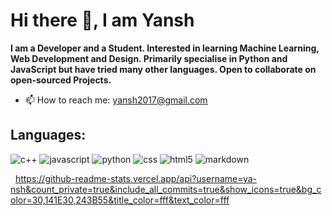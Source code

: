 # Hi there 👋, I am Yansh


**I am a Developer and a Student. Interested in learning Machine Learning, Web Development and Design. Primarily specialise in Python and JavaScript but have tried many other languages. Open to collaborate on open-sourced Projects.**


- 📫 How to reach me: yansh2017@gmail.com

## Languages:
![c++](https://img.shields.io/badge/c++%20-%2300599C.svg?&style=for-the-badge&logo=c%2B%2B&logoColor=white)
![javascript](https://img.shields.io/badge/javascript%20-%23F7DF1E.svg?&style=for-the-badge&logo=javascript&logoColor=white)
![python](https://img.shields.io/badge/python%20-%2314354C.svg?&style=for-the-badge&logo=python&logoColor=white)
![css](https://img.shields.io/badge/css3%20-%231572B6.svg?&style=for-the-badge&logo=css3&logoColor=white)
![html5](https://img.shields.io/badge/html5%20-%23E34F26.svg?&style=for-the-badge&logo=html5&logoColor=white)
![markdown](https://img.shields.io/badge/markdown-%23000000.svg?&style=for-the-badge&logo=markdown&logoColor=white)


&nbsp; 
https://github-readme-stats.vercel.app/api?username=ya-nsh&count_private=true&include_all_commits=true&show_icons=true&bg_color=30,141E30,243B55&title_color=fff&text_color=fff
